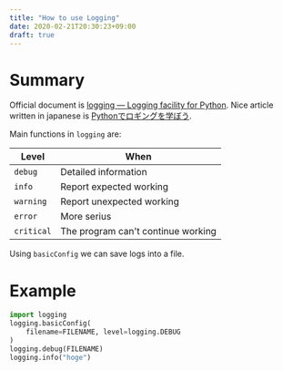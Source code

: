 ```yaml
---
title: "How to use Logging"
date: 2020-02-21T20:30:23+09:00
draft: true
---
```


# Summary

Official document is [logging — Logging facility for Python](https://docs.python.org/3/library/logging.html).
Nice article written in japanese is [Pythonでロギングを学ぼう](https://qiita.com/__init__/items/91e5841ed53d55a7895e).

Main functions in `logging` are:

| Level      | When                               |
| ---------- | ---------------------------------- |
| `debug`    | Detailed information                |
| `info`     | Report expected working            |
| `warning`  | Report unexpected working          |
| `error`    | More serius                        |
| `critical` | The program can't continue working |

Using `basicConfig` we can save logs into a file.


# Example

```python
import logging
logging.basicConfig(
    filename=FILENAME, level=logging.DEBUG
)
logging.debug(FILENAME)
logging.info("hoge")
```
